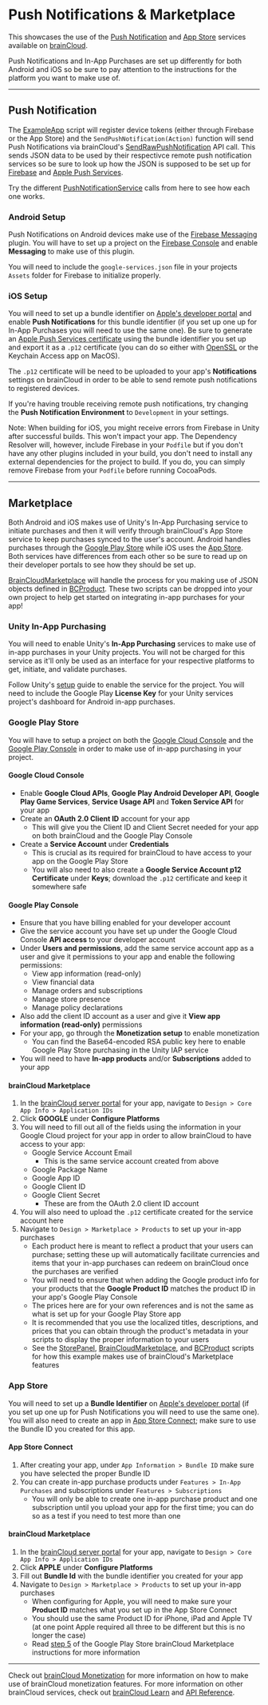 # Push Notifications & Marketplace

This showcases the use of the [Push Notification](https://docs.braincloudservers.com/api/capi/pushnotification/) and [App Store](https://docs.braincloudservers.com/api/capi/appstore/) services available on [brainCloud](https://getbraincloud.com/).

Push Notifications and In-App Purchases are set up differently for both Android and iOS so be sure to pay attention to the instructions for the platform you want to make use of.

---

## Push Notification

The [ExampleApp](./Assets/App/Scripts/ExampleApp.cs) script will register device tokens (either through Firebase or the App Store) and the `SendPushNotification(Action)` function will send Push Notifications via brainCloud's [SendRawPushNotification](https://docs.braincloudservers.com/api/capi/pushnotification/schedulerawpushnotificationutc) API call. This sends JSON data to be used by their respectivce remote push notification services so be sure to look up how the JSON is supposed to be set up for [Firebase](https://github.com/firebase/firebase-admin-dotnet/blob/db55e58ee591dab1f90a399336670ae84bab915b/FirebaseAdmin/FirebaseAdmin.Snippets/FirebaseMessagingSnippets.cs) and [Apple Push Services](https://developer.apple.com/documentation/usernotifications/setting_up_a_remote_notification_server/generating_a_remote_notification).

Try the different [PushNotificationService](https://docs.braincloudservers.com/api/capi/pushnotification/) calls from here to see how each one works.

### Android Setup

Push Notifications on Android devices make use of the [Firebase Messaging](https://firebase.google.com/docs/unity/setup) plugin. You will have to set up a project on the [Firebase Console](https://console.firebase.google.com/) and enable **Messaging** to make use of this plugin.

You will need to include the `google-services.json` file in your projects `Assets` folder for Firebase to initialize properly.

### iOS Setup

You will need to set up a bundle identifier on [Apple's developer portal](https://developer.apple.com/account/resources/identifiers/list) and enable **Push Notifications** for this bundle identifier (if you set up one up for In-App Purchases you will need to use the same one). Be sure to generate an [Apple Push Services certificate](https://developer.apple.com/documentation/usernotifications/setting_up_a_remote_notification_server/establishing_a_certificate-based_connection_to_apns) using the bundle identifier you set up and export it as a `.p12` certificate (you can do so either with [OpenSSL](https://www.openssl.org/) or the Keychain Access app on MacOS).

The `.p12` certificate will be need to be uploaded to your app's **Notifications** settings on brainCloud in order to be able to send remote push notifications to registered devices.

If you're having trouble receiving remote push notifications, try changing the **Push Notification Environment** to `Development` in your settings.

Note: When building for iOS, you might receive errors from Firebase in Unity after successful builds. This won't impact your app. The Dependency Resolver will, however, include Firebase in your `Podfile` but if you don't have any other plugins included in your build, you don't need to install any external dependencies for the project to build. If you do, you can simply remove Firebase from your `Podfile` before running CocoaPods.

---

## Marketplace

Both Android and iOS makes use of Unity's In-App Purchasing service to initiate purchases and then it will verify through brainCloud's App Store service to keep purchases synced to the user's account. Android handles purchases through the [Google Play Store](https://play.google.com/console/about/in-appproductssetup/) while iOS uses the [App Store](https://developer.apple.com/in-app-purchase/). Both services have differences from each other so be sure to read up on their developer portals to see how they should be set up.

[BrainCloudMarketplace](./Assets/App/Scripts/Store/BrainCloudMarketplace.cs) will handle the process for you making use of JSON objects defined in [BCProduct](./Assets/App/Scripts/Store/BCProduct.cs). These two scripts can be dropped into your own project to help get started on integrating in-app purchases for your app!

### Unity In-App Purchasing

You will need to enable Unity's **In-App Purchasing** services to make use of in-app purchases in your Unity projects. You will not be charged for this service as it'll only be used as an interface for your respective platforms to get, initiate, and validate purchases.

Follow Unity's [setup](https://docs.unity3d.com/Manual/UnityIAPSettingUp.html) guide to enable the service for the project. You will need to include the Google Play **License Key** for your Unity services project's dashboard for Android in-app purchases.

### Google Play Store

You will have to setup a project on both the [Google Cloud Console](https://console.cloud.google.com/) and the [Google Play Console](https://play.google.com/console/developers) in order to make use of in-app purchasing in your project.

#### Google Cloud Console

- Enable **Google Cloud APIs**, **Google Play Android Developer API**, **Google Play Game Services**, **Service Usage API** and **Token Service API** for your app
- Create an **OAuth 2.0 Client ID** account for your app
    - This will give you the Client ID and Client Secret needed for your app on both brainCloud and the Google Play Console
- Create a **Service Account** under **Credentials**
    - This is crucial as its required for brainCloud to have access to your app on the Google Play Store
    - You will also need to also create a **Google Service Account p12 Certificate** under **Keys**; download the `.p12` certificate and keep it somewhere safe

#### Google Play Console

- Ensure that you have billing enabled for your developer account
- Give the service account you have set up under the Google Cloud Console **API access** to your developer account
- Under **Users and permissions**, add the same service account app as a user and give it permissions to your app and enable the following permissions:
    - View app information (read-only)
    - View financial data
    - Manage orders and subscriptions
    - Manage store presence
    - Manage policy declarations
- Also add the client ID account as a user and give it **View app information (read-only)** permissions
- For your app, go through the **Monetization setup** to enable monetization
    - You can find the Base64-encoded RSA public key here to enable Google Play Store purchasing in the Unity IAP service
- You will need to have **In-app products** and/or **Subscriptions** added to your app

#### brainCloud Marketplace

1. In the [brainCloud server portal](https://portal.braincloudservers.com/) for your app, navigate to `Design > Core App Info > Application IDs`
2. Click **GOOGLE** under **Configure Platforms**
3. You will need to fill out all of the fields using the information in your Google Cloud project for your app in order to allow brainCloud to have access to your app:
    - Google Service Account Email
        - This is the same service account created from above
    - Google Package Name
    - Google App ID
    - Google Client ID
    - Google Client Secret
        - These are from the OAuth 2.0 client ID account
4. You will also need to upload the `.p12` certificate created for the service account here
5. Navigate to `Design > Marketplace > Products` to set up your in-app purchases
    - Each product here is meant to reflect a product that your users can purchase; setting these up will automatically facilitate currencies and items that your in-app purchases can redeem on brainCloud once the purchases are verified
    - You will need to ensure that when adding the Google product info for your products that the **Google Product ID** matches the product ID in your app's Google Play Console
    - The prices here are for your own references and is not the same as what is set up for your Google Play Store app
    - It is recommended that you use the localized titles, descriptions, and prices that you can obtain through the product's metadata in your scripts to display the proper information to your users
    - See the [StorePanel](./Assets/App/Scripts/UI/StorePanel.cs), [BrainCloudMarketplace](./Assets/App/Scripts/Store/BrainCloudMarketplace.cs), and [BCProduct](./Assets/App/Scripts/Store/BCProduct.cs) scripts for how this example makes use of brainCloud's Marketplace features

### App Store

You will need to set up a **Bundle Identifier** on [Apple's developer portal](https://developer.apple.com/account/resources/identifiers/list) (if you set up one up for Push Notifications you will need to use the same one). You will also need to create an app in [App Store Connect](https://appstoreconnect.apple.com/apps); make sure to use the Bundle ID you created for this app.

#### App Store Connect

1. After creating your app, under `App Information > Bundle ID` make sure you have selected the proper Bundle ID
2. You can create in-app purchase products under `Features > In-App Purchases` and subscriptions under `Features > Subscriptions`
    - You will only be able to create one in-app purchase product and one subscription until you upload your app for the first time; you can do so as a test if you need to test more than one

#### brainCloud Marketplace

1. In the [brainCloud server portal](https://portal.braincloudservers.com/) for your app, navigate to `Design > Core App Info > Application IDs`
2. Click **APPLE** under **Configure Platforms**
3. Fill out **Bundle Id** with the bundle identifier you created for your app
4. Navigate to `Design > Marketplace > Products` to set up your in-app purchases
    - When configuring for Apple, you will need to make sure your **Product ID** matches what you set up in the App Store Connect
    - You should use the same Product ID for iPhone, iPad and Apple TV (at one point Apple required all three to be different but this is no longer the case)
    - Read [step 5](#braincloud-marketplace) of the Google Play Store brainCloud Marketplace instructions for more information

---

Check out [brainCloud Monetization](https://docs.braincloudservers.com/learn/key-concepts/monetization/) for more information on how to make use of brainCloud monetization features. For more information on other brainCloud services, check out [brainCloud Learn](https://docs.braincloudservers.com/learn/introduction/) and [API Reference](https://docs.braincloudservers.com/api/introduction).
